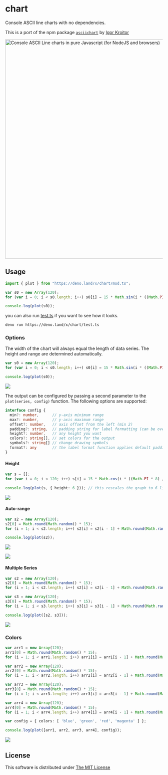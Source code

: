 # chart

Console ASCII line charts with no dependencies.

This is a port of the npm package [`asciichart`](https://www.npmjs.com/package/asciichart) by [Igor Kroitor](https://github.com/kroitor)

<img width="700" alt="Console ASCII Line charts in pure Javascript (for NodeJS and browsers)" src="https://cloud.githubusercontent.com/assets/1294454/22818709/9f14e1c2-ef7f-11e6-978f-34b5b595fb63.png">

## Usage

```ts
import { plot } from "https://deno.land/x/chart/mod.ts";

var s0 = new Array(120);
for (var i = 0; i < s0.length; i++) s0[i] = 15 * Math.sin(i * ((Math.PI * 4) / s0.length));

console.log(plot(s0));
```

you can also run [test.ts](./test.ts) if you want to see how it looks.

```sh
deno run https://deno.land/x/chart/test.ts
```

### Options

The width of the chart will always equal the length of data series. The height and range are determined automatically.

```ts
var s0 = new Array(120);
for (var i = 0; i < s0.length; i++) s0[i] = 15 * Math.sin(i * ((Math.PI * 4) / s0.length));

console.log(plot(s0));
```

![](https://cloud.githubusercontent.com/assets/1294454/22818807/313cd636-ef80-11e6-9d1a-7a90abdb38c8.png)

The output can be configured by passing a second parameter to the `plot(series, config)` function. The following options are supported:

```ts
interface config {
  min?: number,      // y-axis minimum range
  max?: number,      // y-axis maximum range
  offset?: number,   // axis offset from the left (min 2)
  padding?: string,  // padding string for label formatting (can be overrided)
  height?: number,   // any height you want
  colors?: string[], // set colors for the output
  symbols?: string[] // change drawing symbols
  format?: any       // the label format function applies default padding
}
```

#### Height

```ts
var s = [];
for (var i = 0; i < 120; i++) s[i] = 15 * Math.cos(i * ((Math.PI * 8) / 120)); // values range from -15 to +15

console.log(plot(s, { height: 6 })); // this rescales the graph to 6 lines
```

![](https://cloud.githubusercontent.com/assets/1294454/22818711/9f166128-ef7f-11e6-9748-b23b151974ed.png)

#### Auto-range

```ts
var s2 = new Array(120);
s2[0] = Math.round(Math.random() * 15);
for (i = 1; i < s2.length; i++) s2[i] = s2[i - 1] + Math.round(Math.random() * (Math.random() > 0.5 ? 2 : -2));

console.log(plot(s2));
```

![](https://cloud.githubusercontent.com/assets/1294454/22825525/dd295294-ef9e-11e6-93d1-0beb80b93133.png)

![](https://cloud.githubusercontent.com/assets/1294454/22818710/9f157a74-ef7f-11e6-893a-f7494b5abef1.png)

#### Multiple Series

```ts
var s2 = new Array(120);
s2[0] = Math.round(Math.random() * 15);
for (i = 1; i < s2.length; i++) s2[i] = s2[i - 1] + Math.round(Math.random() * (Math.random() > 0.5 ? 2 : -2));

var s3 = new Array(120);
s3[0] = Math.round(Math.random() * 15);
for (i = 1; i < s3.length; i++) s3[i] = s3[i - 1] + Math.round(Math.random() * (Math.random() > 0.5 ? 2 : -2));

console.log(plot([s2, s3]));
```

![](https://user-images.githubusercontent.com/27967284/79398277-5322da80-7f91-11ea-8da8-e47976b76c12.png)

### Colors

```ts
var arr1 = new Array(120);
arr1[0] = Math.round(Math.random() * 15);
for (i = 1; i < arr1.length; i++) arr1[i] = arr1[i - 1] + Math.round(Math.random() * (Math.random() > 0.5 ? 2 : -2));

var arr2 = new Array(120);
arr2[0] = Math.round(Math.random() * 15);
for (i = 1; i < arr2.length; i++) arr2[i] = arr2[i - 1] + Math.round(Math.random() * (Math.random() > 0.5 ? 2 : -2));

var arr3 = new Array(120);
arr3[0] = Math.round(Math.random() * 15);
for (i = 1; i < arr3.length; i++) arr3[i] = arr3[i - 1] + Math.round(Math.random() * (Math.random() > 0.5 ? 2 : -2));

var arr4 = new Array(120);
arr4[0] = Math.round(Math.random() * 15);
for (i = 1; i < arr4.length; i++) arr4[i] = arr4[i - 1] + Math.round(Math.random() * (Math.random() > 0.5 ? 2 : -2));

var config = { colors: [ 'blue', 'green', 'red', 'magenta' ] };

console.log(plot([arr1, arr2, arr3, arr4], config));
```

![](https://user-images.githubusercontent.com/27967284/79398700-51a5e200-7f92-11ea-9048-8dbdeeb60830.png)


## License

This software is distributed under [The MIT License](./LICENSE)